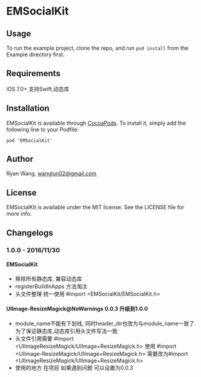 # EMSocialKit

## Usage

To run the example project, clone the repo, and run `pod install` from the Example directory first.

## Requirements

iOS 7.0+
支持Swift,动态库

## Installation

EMSocialKit is available through [CocoaPods](http://cocoapods.org). To install
it, simply add the following line to your Podfile:

```
pod 'EMSocialKit'

```



## Author

Ryan Wang, wanglun02@gmail.com

## License

EMSocialKit is available under the MIT license. See the LICENSE file for more info.


## Changelogs

### 1.0.0 - 2016/11/30

#### EMSocialKit

* 移除所有静态库, 兼容动态库
* registerBuildInApps 方法淘汰
* 头文件整理 统一使用 #import <EMSocialKit/EMSocialKit.h>

#### UIImage-ResizeMagick@NoWarnings  0.0.3 升级到1.0.0
* module_name不能有下划线, 同时header_dir也改为与module_name一致了.  为了保证静态库,动态库引用头文件写法一致
* 头文件引用需要 #import <UIImageResizeMagick/UIImage+ResizeMagick.h>
  使用 #import <UIImage-ResizeMagick/UIImage+ResizeMagick.h>
  需要改为#import <UIImageResizeMagick/UIImage+ResizeMagick.h>
* 使用的地方 在项目 如果遇到问题 可以设置为0.0.3
